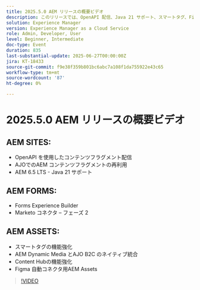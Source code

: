 ```yaml
---
title: 2025.5.0 AEM リリースの概要ビデオ
description: このリリースでは、OpenAPI 配信、Java 21 サポート、スマートタグ、Figma コネクタ、Dynamic Media for AJO B2C など、AEM Sites、Forms、Assetsの更新が含まれます。
solution: Experience Manager
version: Experience Manager as a Cloud Service
role: Admin, Developer, User
level: Beginner, Intermediate
doc-type: Event
duration: 835
last-substantial-update: 2025-06-27T00:00:00Z
jira: KT-18433
source-git-commit: f9e38f359b801bc6abc7a108f1da755922e43c65
workflow-type: tm+mt
source-wordcount: '87'
ht-degree: 0%

---
```



# 2025.5.0 AEM リリースの概要ビデオ

## AEM SITES:

* OpenAPI を使用したコンテンツフラグメント配信
* AJOでのAEM コンテンツフラグメントの再利用
* AEM 6.5 LTS - Java 21 サポート

## AEM FORMS:

* Forms Experience Builder
* Marketo コネクタ – フェーズ 2

## AEM ASSETS:

* スマートタグの機能強化
* AEM Dynamic Media とAJO B2C のネイティブ統合
* Content Hubの機能強化
* Figma 自動コネクタ用AEM Assets

>[!VIDEO](https://video.tv.adobe.com/v/3464351/?learn=on&enablevpops&captions=jpn)
